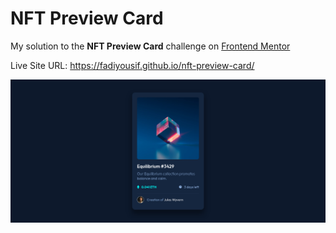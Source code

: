 # NFT Preview Card

My solution to the **NFT Preview Card** challenge on [Frontend Mentor](https://frontendmentor.io/) 

Live Site URL: https://fadiyousif.github.io/nft-preview-card/

<img src="./images/screenshot.png" alt="screenshot">
